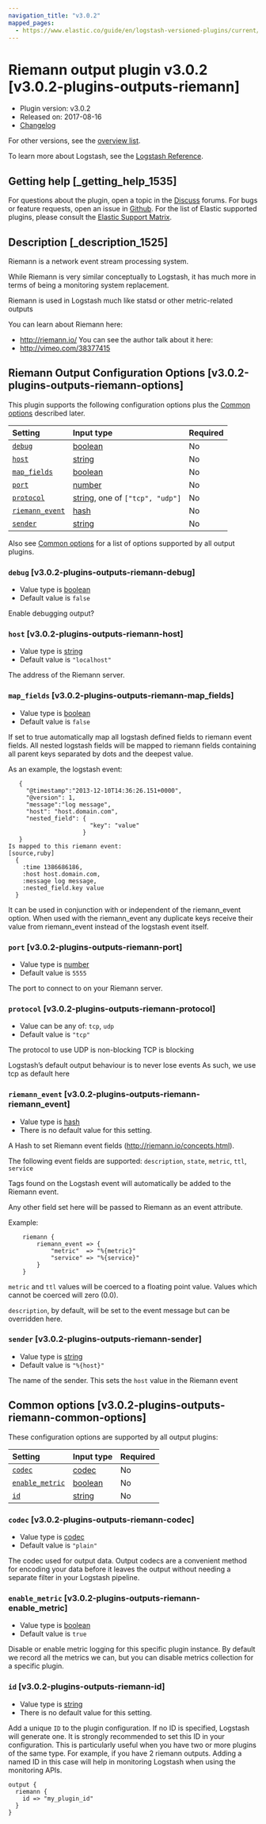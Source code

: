 ```yaml
---
navigation_title: "v3.0.2"
mapped_pages:
  - https://www.elastic.co/guide/en/logstash-versioned-plugins/current/v3.0.2-plugins-outputs-riemann.html
---
```


# Riemann output plugin v3.0.2 [v3.0.2-plugins-outputs-riemann]

* Plugin version: v3.0.2
* Released on: 2017-08-16
* [Changelog](https://github.com/logstash-plugins/logstash-output-riemann/blob/v3.0.2/CHANGELOG.md)

For other versions, see the [overview list](output-riemann-index.md).

To learn more about Logstash, see the [Logstash Reference](https://www.elastic.co/guide/en/logstash/current/index.html).

## Getting help [_getting_help_1535]

For questions about the plugin, open a topic in the [Discuss](http://discuss.elastic.co) forums. For bugs or feature requests, open an issue in [Github](https://github.com/logstash-plugins/logstash-output-riemann). For the list of Elastic supported plugins, please consult the [Elastic Support Matrix](https://www.elastic.co/support/matrix#matrix_logstash_plugins).

## Description [_description_1525]

Riemann is a network event stream processing system.

While Riemann is very similar conceptually to Logstash, it has much more in terms of being a monitoring system replacement.

Riemann is used in Logstash much like statsd or other metric-related outputs

You can learn about Riemann here:

* <http://riemann.io/> You can see the author talk about it here:
* <http://vimeo.com/38377415>

## Riemann Output Configuration Options [v3.0.2-plugins-outputs-riemann-options]

This plugin supports the following configuration options plus the [Common options](v3-0-2-plugins-outputs-riemann.md#v3.0.2-plugins-outputs-riemann-common-options) described later.

| Setting | Input type | Required |
| :- | :- | :- |
| [`debug`](v3-0-2-plugins-outputs-riemann.md#v3.0.2-plugins-outputs-riemann-debug) | [boolean](/lsr/value-types.md#boolean) | No |
| [`host`](v3-0-2-plugins-outputs-riemann.md#v3.0.2-plugins-outputs-riemann-host) | [string](/lsr/value-types.md#string) | No |
| [`map_fields`](v3-0-2-plugins-outputs-riemann.md#v3.0.2-plugins-outputs-riemann-map_fields) | [boolean](/lsr/value-types.md#boolean) | No |
| [`port`](v3-0-2-plugins-outputs-riemann.md#v3.0.2-plugins-outputs-riemann-port) | [number](/lsr/value-types.md#number) | No |
| [`protocol`](v3-0-2-plugins-outputs-riemann.md#v3.0.2-plugins-outputs-riemann-protocol) | [string](/lsr/value-types.md#string), one of `["tcp", "udp"]` | No |
| [`riemann_event`](v3-0-2-plugins-outputs-riemann.md#v3.0.2-plugins-outputs-riemann-riemann_event) | [hash](/lsr/value-types.md#hash) | No |
| [`sender`](v3-0-2-plugins-outputs-riemann.md#v3.0.2-plugins-outputs-riemann-sender) | [string](/lsr/value-types.md#string) | No |

Also see [Common options](v3-0-2-plugins-outputs-riemann.md#v3.0.2-plugins-outputs-riemann-common-options) for a list of options supported by all output plugins.

### `debug` [v3.0.2-plugins-outputs-riemann-debug]

* Value type is [boolean](/lsr/value-types.md#boolean)
* Default value is `false`

Enable debugging output?

### `host` [v3.0.2-plugins-outputs-riemann-host]

* Value type is [string](/lsr/value-types.md#string)
* Default value is `"localhost"`

The address of the Riemann server.

### `map_fields` [v3.0.2-plugins-outputs-riemann-map_fields]

* Value type is [boolean](/lsr/value-types.md#boolean)
* Default value is `false`

If set to true automatically map all logstash defined fields to riemann event fields. All nested logstash fields will be mapped to riemann fields containing all parent keys separated by dots and the deepest value.

As an example, the logstash event:

```
   {
     "@timestamp":"2013-12-10T14:36:26.151+0000",
     "@version": 1,
     "message":"log message",
     "host": "host.domain.com",
     "nested_field": {
                       "key": "value"
                     }
   }
Is mapped to this riemann event:
[source,ruby]
  {
    :time 1386686186,
    :host host.domain.com,
    :message log message,
    :nested_field.key value
  }
```

It can be used in conjunction with or independent of the riemann\_event option. When used with the riemann\_event any duplicate keys receive their value from riemann\_event instead of the logstash event itself.

### `port` [v3.0.2-plugins-outputs-riemann-port]

* Value type is [number](/lsr/value-types.md#number)
* Default value is `5555`

The port to connect to on your Riemann server.

### `protocol` [v3.0.2-plugins-outputs-riemann-protocol]

* Value can be any of: `tcp`, `udp`
* Default value is `"tcp"`

The protocol to use UDP is non-blocking TCP is blocking

Logstash’s default output behaviour is to never lose events As such, we use tcp as default here

### `riemann_event` [v3.0.2-plugins-outputs-riemann-riemann_event]

* Value type is [hash](/lsr/value-types.md#hash)
* There is no default value for this setting.

A Hash to set Riemann event fields (<http://riemann.io/concepts.html>).

The following event fields are supported: `description`, `state`, `metric`, `ttl`, `service`

Tags found on the Logstash event will automatically be added to the Riemann event.

Any other field set here will be passed to Riemann as an event attribute.

Example:

```
    riemann {
        riemann_event => {
            "metric"  => "%{metric}"
            "service" => "%{service}"
        }
    }
```

`metric` and `ttl` values will be coerced to a floating point value. Values which cannot be coerced will zero (0.0).

`description`, by default, will be set to the event message but can be overridden here.

### `sender` [v3.0.2-plugins-outputs-riemann-sender]

* Value type is [string](/lsr/value-types.md#string)
* Default value is `"%{host}"`

The name of the sender. This sets the `host` value in the Riemann event

## Common options [v3.0.2-plugins-outputs-riemann-common-options]

These configuration options are supported by all output plugins:

| Setting | Input type | Required |
| :- | :- | :- |
| [`codec`](v3-0-2-plugins-outputs-riemann.md#v3.0.2-plugins-outputs-riemann-codec) | [codec](/lsr/value-types.md#codec) | No |
| [`enable_metric`](v3-0-2-plugins-outputs-riemann.md#v3.0.2-plugins-outputs-riemann-enable_metric) | [boolean](/lsr/value-types.md#boolean) | No |
| [`id`](v3-0-2-plugins-outputs-riemann.md#v3.0.2-plugins-outputs-riemann-id) | [string](/lsr/value-types.md#string) | No |

### `codec` [v3.0.2-plugins-outputs-riemann-codec]

* Value type is [codec](/lsr/value-types.md#codec)
* Default value is `"plain"`

The codec used for output data. Output codecs are a convenient method for encoding your data before it leaves the output without needing a separate filter in your Logstash pipeline.

### `enable_metric` [v3.0.2-plugins-outputs-riemann-enable_metric]

* Value type is [boolean](/lsr/value-types.md#boolean)
* Default value is `true`

Disable or enable metric logging for this specific plugin instance. By default we record all the metrics we can, but you can disable metrics collection for a specific plugin.

### `id` [v3.0.2-plugins-outputs-riemann-id]

* Value type is [string](/lsr/value-types.md#string)
* There is no default value for this setting.

Add a unique `ID` to the plugin configuration. If no ID is specified, Logstash will generate one. It is strongly recommended to set this ID in your configuration. This is particularly useful when you have two or more plugins of the same type. For example, if you have 2 riemann outputs. Adding a named ID in this case will help in monitoring Logstash when using the monitoring APIs.

```
output {
  riemann {
    id => "my_plugin_id"
  }
}
```
